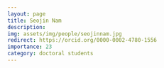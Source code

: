 ```yaml
---
layout: page
title: Seojin Nam
description: 
img: assets/img/people/seojinnam.jpg
redirect: https://orcid.org/0000-0002-4780-1556
importance: 23
category: doctoral students
---
```



